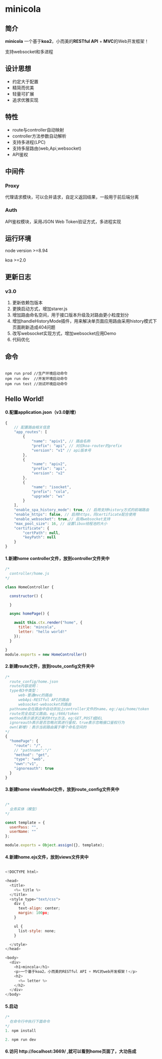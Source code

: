 # minicola

## 简介
**minicola** 一个基于**koa2**，小而美的**RESTful API** + **MVC**的Web开发框架！

支持websocket和多进程

## 设计思想

* 约定大于配置
* 精简而优美
* 轻量可扩展
* 追求优雅实现

## 特性

* route与controller自动映射
* controller方法参数自动解析
* 支持多进程(LPC)
* 支持多层路由(web,Api,websocket)
* API鉴权

## 中间件

### Proxy

代理请求模块，可以合并请求，自定义返回结果，一般用于前后端分离

### Auth

API鉴权模块，采用JSON Web Token验证方式，多进程实现

## 运行环境

node version >=8.94

koa >=2.0

## 更新日志 

### v3.0

1. 更新依赖包版本
2. 更换启动方式，增加starer.js
3. 增加路由命名空间，用于接口版本升级及对路由更小粒度划分
4. 增加handleHistoryMode插件，用来解决单页面应用路由采用history模式下页面刷新造成404问题
5. 改写websocket实现方式，增加websocket应用Demo
6. 代码优化

## 命令

```shell

npm run prod //生产环境启动命令
npm run dev  //开发环境启动命令
npm run test //测试环境启动命令
```

## Hello World!
#### 0.配置application.json（v3.0新增）
```js
{
    // 配置路由相关信息
    "app_routes": [
        {
            "name": "apiv1", // 路由名称
            "prefix": "api", // 对应koa-router的prefix
            "version": "v1" // api版本号
        },
        {
            "name": "apiv2",
            "prefix": "api",
            "version": "v2"
        },
        {
            "name": "isocket",
            "prefix": "cola",
            "upgrade": "ws"
        }
    ],
    "enable_spa_history_mode": true, // 启用支持history方式的前端路由
    "enable_https": false, // 启用https，同certificate配合使用
    "enable_websocket": true,// 启用websocket支持
    "max_pool_size": 16, // 设置libuv线程池的大小
    "certificate": {
        "certPath": null,
        "keyPath": null
    }
}
```
#### 1.新建home controller文件，放到controller文件夹中

```js
/*
  controller/home.js
*/

class HomeController {

  constructor() {

  }

  async homePage() {

    await this.ctx.render("home", {
      title: "mincola",
      letter: "hello world!"
    });
  }

}
module.exports = new HomeController()

```

#### 2.新建route文件，放到route_config文件夹中

``` js
/*
  route_config/home.json
  route内容说明：
  type有3中类型：
      web-普通mvc的路由
      webApi-RESTful API的路由
      websocket-websocket的路由
  pathname会在路由中自动添加上controller文件的name。eg:/api/home/token
  route完全自定义路由。eg:/666/token
  method表示请求过来的http方法。eg:GET,POST或DEL
  ignoreauth表示是否忽略对其进行鉴权，true表示忽略接口鉴权行为
  own(新增)：表示当前路由属于哪个命名空间的
*/
{
  "homePage": {
    "route": "/",
    // "pathname":"/"
    "method": "get",
    "type": "web",
    "own":"v1",
    "ignoreauth": true
  }
}

```

#### 3.新建home viewModel文件，放到route_config文件夹中

``` js

/*
  业务实体（模型）
*/

const template = {
  userPass: "",
  userName: ""
};

module.exports = Object.assign({}, template);

```

#### 4.新建home.ejs文件，放到views文件夹中

``` js

<!DOCTYPE html>

<head>
  <title>
    <%= title %>
  </title>
  <style type="text/css">
    div {
      text-align: center;
      margin: 100px;
    }

    ul {
      list-style: none;
    }

  </style>
</head>

<body>
  <div>
    <h1>mincola</h1>
    <p>一个基于koa2，小而美的RESTful API + MVC的web开发框架！</p>
    <h2>
      <%= letter %>
    </h2>
  </div>
</body>

```

#### 5.启动

``` js
/*
  在命令行中执行下面命令
*/
1. npm install

2. npm run dev

```

#### 6.访问 http://localhost:3669/ ,就可以看到home页面了，大功告成
